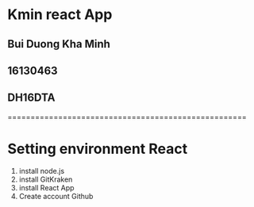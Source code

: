 # Kmin react App 

## Bui Duong Kha Minh
## 16130463
## DH16DTA

====================================================

# Setting environment React

1. install node.js
2. install GitKraken
3. install React App 
4. Create account Github
 